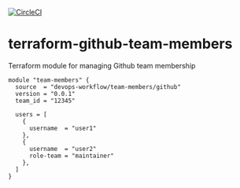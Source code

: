 [![CircleCI](https://circleci.com/gh/devops-workflow/terraform-github-team-members.svg?style=svg)](https://circleci.com/gh/devops-workflow/terraform-github-team-members)

terraform-github-team-members
=======================

Terraform module for managing Github team membership

```hcl
module "team-members" {
  source  = "devops-workflow/team-members/github"
  version = "0.0.1"
  team_id = "12345"

  users = [
    {
      username  = "user1"
    },
    {
      username  = "user2"
      role-team = "maintainer"
    },
  ]
}
```
